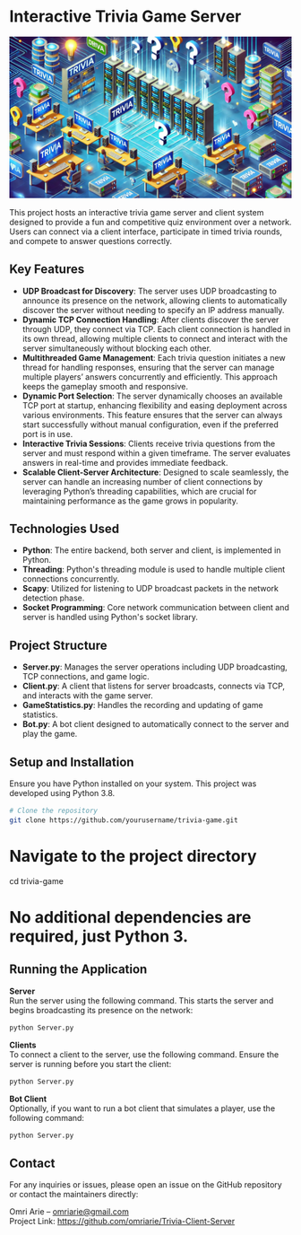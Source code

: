 # Interactive Trivia Game Server

![Trivia Game Logo](trivia-game-logo2.png "Logo of the Trivia Game")

This project hosts an interactive trivia game server and client system designed to provide a fun and competitive quiz environment over a network. Users can connect via a client interface, participate in timed trivia rounds, and compete to answer questions correctly.

## Key Features

- **UDP Broadcast for Discovery**: The server uses UDP broadcasting to announce its presence on the network, allowing clients to automatically discover the server without needing to specify an IP address manually.
- **Dynamic TCP Connection Handling**: After clients discover the server through UDP, they connect via TCP. Each client connection is handled in its own thread, allowing multiple clients to connect and interact with the server simultaneously without blocking each other.
- **Multithreaded Game Management**: Each trivia question initiates a new thread for handling responses, ensuring that the server can manage multiple players’ answers concurrently and efficiently. This approach keeps the gameplay smooth and responsive.
- **Dynamic Port Selection**: The server dynamically chooses an available TCP port at startup, enhancing flexibility and easing deployment across various environments. This feature ensures that the server can always start successfully without manual configuration, even if the preferred port is in use.
- **Interactive Trivia Sessions**: Clients receive trivia questions from the server and must respond within a given timeframe. The server evaluates answers in real-time and provides immediate feedback.
- **Scalable Client-Server Architecture**: Designed to scale seamlessly, the server can handle an increasing number of client connections by leveraging Python’s threading capabilities, which are crucial for maintaining performance as the game grows in popularity.

## Technologies Used

- **Python**: The entire backend, both server and client, is implemented in Python.
- **Threading**: Python's threading module is used to handle multiple client connections concurrently.
- **Scapy**: Utilized for listening to UDP broadcast packets in the network detection phase.
- **Socket Programming**: Core network communication between client and server is handled using Python's socket library.

## Project Structure

- **Server.py**: Manages the server operations including UDP broadcasting, TCP connections, and game logic.
- **Client.py**: A client that listens for server broadcasts, connects via TCP, and interacts with the game server.
- **GameStatistics.py**: Handles the recording and updating of game statistics.
- **Bot.py**: A bot client designed to automatically connect to the server and play the game.

## Setup and Installation

Ensure you have Python installed on your system. This project was developed using Python 3.8.

```bash
# Clone the repository
git clone https://github.com/yourusername/trivia-game.git
```
# Navigate to the project directory
cd trivia-game

# No additional dependencies are required, just Python 3.

## Running the Application

**Server**  
Run the server using the following command. This starts the server and begins broadcasting its presence on the network:

```bash
python Server.py
```

**Clients**  
To connect a client to the server, use the following command. Ensure the server is running before you start the client:
```bash
python Server.py
```

**Bot Client**  
Optionally, if you want to run a bot client that simulates a player, use the following command:
```bash
python Server.py
```


## Contact
For any inquiries or issues, please open an issue on the GitHub repository or contact the maintainers directly:

Omri Arie – omriarie@gmail.com  
Project Link: https://github.com/omriarie/Trivia-Client-Server

